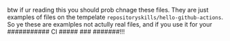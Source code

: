 btw if ur reading this you should prob chnage these files. They are just examples of files on the tempelate `repositoryskills/hello-github-actions`. So ye these are examlples not actully real files, and if you use it for your ########### CI ##### ### #######!!! 
